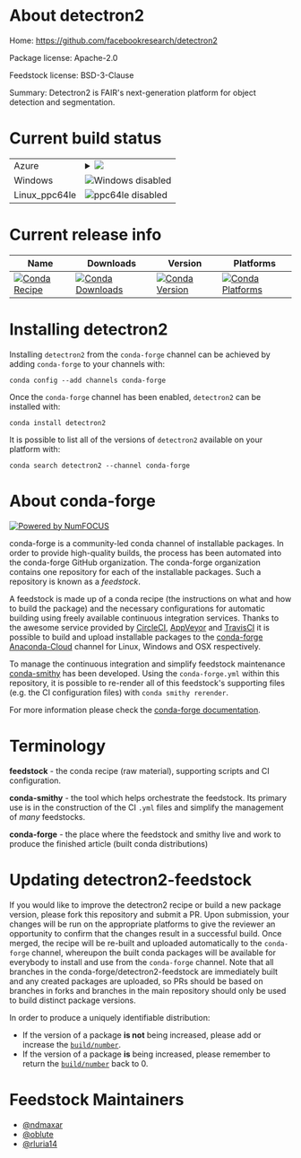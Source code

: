 About detectron2
================

Home: https://github.com/facebookresearch/detectron2

Package license: Apache-2.0

Feedstock license: BSD-3-Clause

Summary: Detectron2 is FAIR's next-generation platform for object detection and segmentation.



Current build status
====================


<table>
    
  <tr>
    <td>Azure</td>
    <td>
      <details>
        <summary>
          <a href="https://dev.azure.com/conda-forge/feedstock-builds/_build/latest?definitionId=9714&branchName=master">
            <img src="https://dev.azure.com/conda-forge/feedstock-builds/_apis/build/status/detectron2-feedstock?branchName=master">
          </a>
        </summary>
        <table>
          <thead><tr><th>Variant</th><th>Status</th></tr></thead>
          <tbody><tr>
              <td>linux_python3.6.____73_pypy</td>
              <td>
                <a href="https://dev.azure.com/conda-forge/feedstock-builds/_build/latest?definitionId=9714&branchName=master">
                  <img src="https://dev.azure.com/conda-forge/feedstock-builds/_apis/build/status/detectron2-feedstock?branchName=master&jobName=linux&configuration=linux_python3.6.____73_pypy" alt="variant">
                </a>
              </td>
            </tr><tr>
              <td>linux_python3.6.____cpython</td>
              <td>
                <a href="https://dev.azure.com/conda-forge/feedstock-builds/_build/latest?definitionId=9714&branchName=master">
                  <img src="https://dev.azure.com/conda-forge/feedstock-builds/_apis/build/status/detectron2-feedstock?branchName=master&jobName=linux&configuration=linux_python3.6.____cpython" alt="variant">
                </a>
              </td>
            </tr><tr>
              <td>linux_python3.7.____cpython</td>
              <td>
                <a href="https://dev.azure.com/conda-forge/feedstock-builds/_build/latest?definitionId=9714&branchName=master">
                  <img src="https://dev.azure.com/conda-forge/feedstock-builds/_apis/build/status/detectron2-feedstock?branchName=master&jobName=linux&configuration=linux_python3.7.____cpython" alt="variant">
                </a>
              </td>
            </tr><tr>
              <td>linux_python3.8.____cpython</td>
              <td>
                <a href="https://dev.azure.com/conda-forge/feedstock-builds/_build/latest?definitionId=9714&branchName=master">
                  <img src="https://dev.azure.com/conda-forge/feedstock-builds/_apis/build/status/detectron2-feedstock?branchName=master&jobName=linux&configuration=linux_python3.8.____cpython" alt="variant">
                </a>
              </td>
            </tr><tr>
              <td>osx_python3.6.____73_pypy</td>
              <td>
                <a href="https://dev.azure.com/conda-forge/feedstock-builds/_build/latest?definitionId=9714&branchName=master">
                  <img src="https://dev.azure.com/conda-forge/feedstock-builds/_apis/build/status/detectron2-feedstock?branchName=master&jobName=osx&configuration=osx_python3.6.____73_pypy" alt="variant">
                </a>
              </td>
            </tr><tr>
              <td>osx_python3.6.____cpython</td>
              <td>
                <a href="https://dev.azure.com/conda-forge/feedstock-builds/_build/latest?definitionId=9714&branchName=master">
                  <img src="https://dev.azure.com/conda-forge/feedstock-builds/_apis/build/status/detectron2-feedstock?branchName=master&jobName=osx&configuration=osx_python3.6.____cpython" alt="variant">
                </a>
              </td>
            </tr><tr>
              <td>osx_python3.7.____cpython</td>
              <td>
                <a href="https://dev.azure.com/conda-forge/feedstock-builds/_build/latest?definitionId=9714&branchName=master">
                  <img src="https://dev.azure.com/conda-forge/feedstock-builds/_apis/build/status/detectron2-feedstock?branchName=master&jobName=osx&configuration=osx_python3.7.____cpython" alt="variant">
                </a>
              </td>
            </tr><tr>
              <td>osx_python3.8.____cpython</td>
              <td>
                <a href="https://dev.azure.com/conda-forge/feedstock-builds/_build/latest?definitionId=9714&branchName=master">
                  <img src="https://dev.azure.com/conda-forge/feedstock-builds/_apis/build/status/detectron2-feedstock?branchName=master&jobName=osx&configuration=osx_python3.8.____cpython" alt="variant">
                </a>
              </td>
            </tr>
          </tbody>
        </table>
      </details>
    </td>
  </tr>
  <tr>
    <td>Windows</td>
    <td>
      <img src="https://img.shields.io/badge/Windows-disabled-lightgrey.svg" alt="Windows disabled">
    </td>
  </tr>
  <tr>
    <td>Linux_ppc64le</td>
    <td>
      <img src="https://img.shields.io/badge/ppc64le-disabled-lightgrey.svg" alt="ppc64le disabled">
    </td>
  </tr>
</table>

Current release info
====================

| Name | Downloads | Version | Platforms |
| --- | --- | --- | --- |
| [![Conda Recipe](https://img.shields.io/badge/recipe-detectron2-green.svg)](https://anaconda.org/conda-forge/detectron2) | [![Conda Downloads](https://img.shields.io/conda/dn/conda-forge/detectron2.svg)](https://anaconda.org/conda-forge/detectron2) | [![Conda Version](https://img.shields.io/conda/vn/conda-forge/detectron2.svg)](https://anaconda.org/conda-forge/detectron2) | [![Conda Platforms](https://img.shields.io/conda/pn/conda-forge/detectron2.svg)](https://anaconda.org/conda-forge/detectron2) |

Installing detectron2
=====================

Installing `detectron2` from the `conda-forge` channel can be achieved by adding `conda-forge` to your channels with:

```
conda config --add channels conda-forge
```

Once the `conda-forge` channel has been enabled, `detectron2` can be installed with:

```
conda install detectron2
```

It is possible to list all of the versions of `detectron2` available on your platform with:

```
conda search detectron2 --channel conda-forge
```


About conda-forge
=================

[![Powered by NumFOCUS](https://img.shields.io/badge/powered%20by-NumFOCUS-orange.svg?style=flat&colorA=E1523D&colorB=007D8A)](http://numfocus.org)

conda-forge is a community-led conda channel of installable packages.
In order to provide high-quality builds, the process has been automated into the
conda-forge GitHub organization. The conda-forge organization contains one repository
for each of the installable packages. Such a repository is known as a *feedstock*.

A feedstock is made up of a conda recipe (the instructions on what and how to build
the package) and the necessary configurations for automatic building using freely
available continuous integration services. Thanks to the awesome service provided by
[CircleCI](https://circleci.com/), [AppVeyor](https://www.appveyor.com/)
and [TravisCI](https://travis-ci.com/) it is possible to build and upload installable
packages to the [conda-forge](https://anaconda.org/conda-forge)
[Anaconda-Cloud](https://anaconda.org/) channel for Linux, Windows and OSX respectively.

To manage the continuous integration and simplify feedstock maintenance
[conda-smithy](https://github.com/conda-forge/conda-smithy) has been developed.
Using the ``conda-forge.yml`` within this repository, it is possible to re-render all of
this feedstock's supporting files (e.g. the CI configuration files) with ``conda smithy rerender``.

For more information please check the [conda-forge documentation](https://conda-forge.org/docs/).

Terminology
===========

**feedstock** - the conda recipe (raw material), supporting scripts and CI configuration.

**conda-smithy** - the tool which helps orchestrate the feedstock.
                   Its primary use is in the construction of the CI ``.yml`` files
                   and simplify the management of *many* feedstocks.

**conda-forge** - the place where the feedstock and smithy live and work to
                  produce the finished article (built conda distributions)


Updating detectron2-feedstock
=============================

If you would like to improve the detectron2 recipe or build a new
package version, please fork this repository and submit a PR. Upon submission,
your changes will be run on the appropriate platforms to give the reviewer an
opportunity to confirm that the changes result in a successful build. Once
merged, the recipe will be re-built and uploaded automatically to the
`conda-forge` channel, whereupon the built conda packages will be available for
everybody to install and use from the `conda-forge` channel.
Note that all branches in the conda-forge/detectron2-feedstock are
immediately built and any created packages are uploaded, so PRs should be based
on branches in forks and branches in the main repository should only be used to
build distinct package versions.

In order to produce a uniquely identifiable distribution:
 * If the version of a package **is not** being increased, please add or increase
   the [``build/number``](https://conda.io/docs/user-guide/tasks/build-packages/define-metadata.html#build-number-and-string).
 * If the version of a package **is** being increased, please remember to return
   the [``build/number``](https://conda.io/docs/user-guide/tasks/build-packages/define-metadata.html#build-number-and-string)
   back to 0.

Feedstock Maintainers
=====================

* [@ndmaxar](https://github.com/ndmaxar/)
* [@oblute](https://github.com/oblute/)
* [@rluria14](https://github.com/rluria14/)

